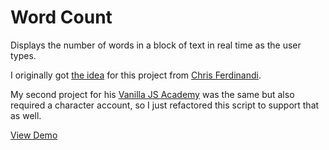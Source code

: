 # Word Count

Displays the number of words in a block of text in real time as the user types.

I originally got [the idea](https://gist.github.com/cferdinandi/2d47e9e83f33f526eab50b5474a9787c) for this project from [Chris Ferdinandi](https://gomakethings.com).

My second project for his [Vanilla JS Academy](https://vanillajsacademy.com/) was the same but also required a character account, so I just refactored this script to support that as well.

[View Demo](https://kieranbarker.github.io/word-count/)